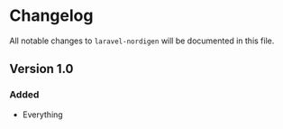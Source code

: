 # Changelog

All notable changes to `laravel-nordigen` will be documented in this file.

## Version 1.0

### Added
- Everything
